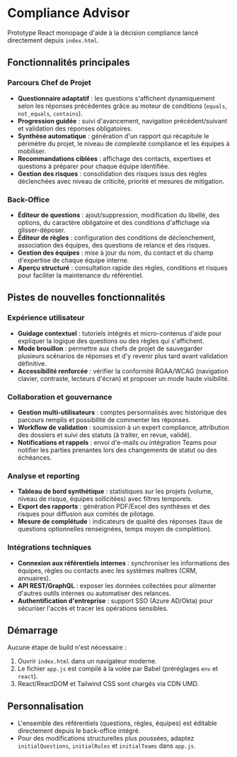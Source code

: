 # Compliance Advisor

Prototype React monopage d'aide à la décision compliance lancé directement depuis `index.html`.

## Fonctionnalités principales

### Parcours Chef de Projet
- **Questionnaire adaptatif** : les questions s'affichent dynamiquement selon les réponses précédentes grâce au moteur de conditions (`equals`, `not_equals`, `contains`).
- **Progression guidée** : suivi d'avancement, navigation précédent/suivant et validation des réponses obligatoires.
- **Synthèse automatique** : génération d'un rapport qui récapitule le périmètre du projet, le niveau de complexité compliance et les équipes à mobiliser.
- **Recommandations ciblées** : affichage des contacts, expertises et questions à préparer pour chaque équipe identifiée.
- **Gestion des risques** : consolidation des risques issus des règles déclenchées avec niveau de criticité, priorité et mesures de mitigation.

### Back-Office
- **Éditeur de questions** : ajout/suppression, modification du libellé, des options, du caractère obligatoire et des conditions d'affichage via glisser-déposer.
- **Éditeur de règles** : configuration des conditions de déclenchement, association des équipes, des questions de relance et des risques.
- **Gestion des équipes** : mise à jour du nom, du contact et du champ d'expertise de chaque équipe interne.
- **Aperçu structuré** : consultation rapide des règles, conditions et risques pour faciliter la maintenance du référentiel.

## Pistes de nouvelles fonctionnalités

### Expérience utilisateur
- **Guidage contextuel** : tutoriels intégrés et micro-contenus d'aide pour expliquer la logique des questions ou des règles qui s'affichent.
- **Mode brouillon** : permettre aux chefs de projet de sauvegarder plusieurs scénarios de réponses et d'y revenir plus tard avant validation définitive.
- **Accessibilité renforcée** : vérifier la conformité RGAA/WCAG (navigation clavier, contraste, lecteurs d'écran) et proposer un mode haute visibilité.

### Collaboration et gouvernance
- **Gestion multi-utilisateurs** : comptes personnalisés avec historique des parcours remplis et possibilité de commenter les réponses.
- **Workflow de validation** : soumission à un expert compliance, attribution des dossiers et suivi des statuts (à traiter, en revue, validé).
- **Notifications et rappels** : envoi d'e-mails ou intégration Teams pour notifier les parties prenantes lors des changements de statut ou des échéances.

### Analyse et reporting
- **Tableau de bord synthétique** : statistiques sur les projets (volume, niveau de risque, équipes sollicitées) avec filtres temporels.
- **Export des rapports** : génération PDF/Excel des synthèses et des risques pour diffusion aux comités de pilotage.
- **Mesure de complétude** : indicateurs de qualité des réponses (taux de questions optionnelles renseignées, temps moyen de complétion).

### Intégrations techniques
- **Connexion aux référentiels internes** : synchroniser les informations des équipes, règles ou contacts avec les systèmes maîtres (CRM, annuaires).
- **API REST/GraphQL** : exposer les données collectées pour alimenter d'autres outils internes ou automatiser des relances.
- **Authentification d'entreprise** : support SSO (Azure AD/Okta) pour sécuriser l'accès et tracer les opérations sensibles.

## Démarrage
Aucune étape de build n'est nécessaire :
1. Ouvrir `index.html` dans un navigateur moderne.
2. Le fichier `app.js` est compilé à la volée par Babel (préréglages `env` et `react`).
3. React/ReactDOM et Tailwind CSS sont chargés via CDN UMD.

## Personnalisation
- L'ensemble des référentiels (questions, règles, équipes) est éditable directement depuis le back-office intégré.
- Pour des modifications structurelles plus poussées, adaptez `initialQuestions`, `initialRules` et `initialTeams` dans `app.js`.
